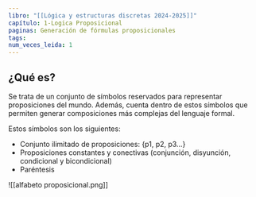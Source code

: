 ```yaml
---
libro: "[[Lógica y estructuras discretas 2024-2025]]"
capítulo: 1-Logica Proposicional
paginas: Generación de fórmulas proposicionales
tags: 
num_veces_leida: 1
---
```

## ¿Qué es?
Se trata de un conjunto de símbolos reservados para representar proposiciones del mundo. Además, cuenta dentro de estos símbolos que permiten generar composiciones más complejas del lenguaje formal.

Estos símbolos son los siguientes:
* Conjunto ilimitado  de proposiciones: {p1, p2, p3...}
* Proposiciones constantes y conectivas (conjunción, disyunción, condicional y bicondicional)
* Paréntesis

![[alfabeto proposicional.png]]